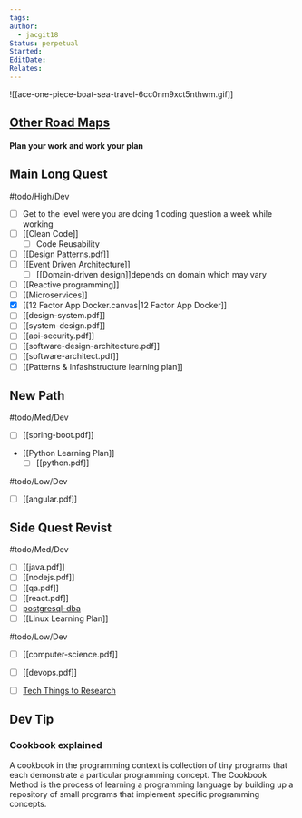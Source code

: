 ```yaml
---
tags: 
author:
  - jacgit18
Status: perpetual
Started: 
EditDate: 
Relates:
---
```

![[ace-one-piece-boat-sea-travel-6cc0nm9xct5nthwm.gif]]
## [Other Road Maps](https://roadmap.sh/)

#### Plan your work and work your plan

## Main Long Quest
#todo/High/Dev 
- [ ] Get to the level were you are doing 1 coding question a week while working
- [ ] [[Clean Code]]
	- [ ] Code Reusability
- [ ] [[Design Patterns.pdf]]
- [ ] [[Event Driven Architecture]] 
	- [ ] [[Domain-driven design]]depends on domain which may vary
- [ ] [[Reactive programming]]
- [ ] [[Microservices]]
- [x] [[12 Factor App Docker.canvas|12 Factor App Docker]]
- [ ] [[design-system.pdf]]
- [ ] [[system-design.pdf]] 
- [ ] [[api-security.pdf]]
- [ ] [[software-design-architecture.pdf]] 
- [ ] [[software-architect.pdf]]
- [ ] [[Patterns & Infashstructure learning plan]]

## New Path
#todo/Med/Dev 
- [ ] [[spring-boot.pdf]]
- [[Python Learning Plan]]
	- [ ] [[python.pdf]]

#todo/Low/Dev 
- [ ] [[angular.pdf]]

## Side Quest Revist
#todo/Med/Dev 
- [ ] [[java.pdf]]
- [ ] [[nodejs.pdf]]
- [ ] [[qa.pdf]]
- [ ] [[react.pdf]]
- [ ] [postgresql-dba](postgresql-dba.pdf)
- [ ] [[Linux Learning Plan]]

#todo/Low/Dev 
- [ ] [[computer-science.pdf]]
- [ ] [[devops.pdf]]
- [ ] [Tech Things to Research](Tech%20Things%20to%20Research.md)




## Dev Tip

### Cookbook explained 
A cookbook in the programming context is collection of tiny programs that each demonstrate a particular programming concept. The Cookbook Method is the process of learning a programming language by building up a repository of small programs that implement specific programming concepts.








